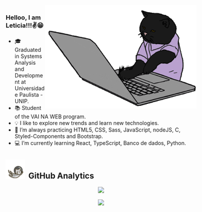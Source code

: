 <img src="/gato.gif" min-width="400px" max-width="450px" width="400px" align="right" alt="gato">

### Helloo, I am Leticia!!!✌️😁

- 🎓 Graduated in Systems Analysis and Development at Universidade Paulista - UNIP.
- 📚 Student of the VAI NA WEB program. 
- 💡 I like to explore new trends and learn new technologies.
- 🚀 I’m always practicing HTML5, CSS, Sass, JavaScript, nodeJS, C, Styled-Components and Bootstrap.
- 💻 I’m currently learning React, TypeScript, Banco de dados, Python.


## <img src="/gato_astronauta.gif" width="50" height="50" align="10">  &nbsp;GitHub Analytics
<p align="center">
  <a href="https://github.com/anuraghazra/github-readme-stats">
    <img src="https://github-readme-stats.vercel.app/api/top-langs/?username=leticiasimoess&show_icons=true&hide_title=true&theme=tokyonight&layout=compact&hide_border=true&border_radius=15&langs_count=10&exclude_repo=HardEasy,vault"/>
  </a>
</p>

<p align="center">
  <a href="https://github.com/anuraghazra/github-readme-stats">
    <img src="https://github-readme-stats.vercel.app/api/?username=leticiasimoess&show_icons=true&hide_title=true&theme=tokyonight&hide_border=true&border_radius=15"/>
  </a>
</p>

 

 

